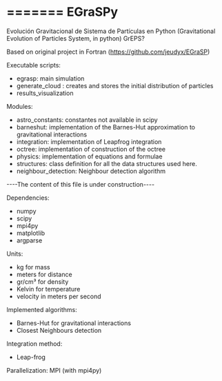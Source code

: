 =======
EGraSPy
=======

Evolución Gravitacional de Sistema de Partículas en Python (Gravitational Evolution of Particles System, in python) GrEPS?

Based on original project in Fortran (https://github.com/jeudyx/EGraSP)

Executable scripts:

 * egrasp: main simulation
 * generate_cloud : creates and stores the initial distribution of particles
 * results_visualization

Modules:

 * astro_constants: constantes not available in scipy
 * barneshut: implementation of the Barnes-Hut approximation to gravitational interactions
 * integration: implementation of Leapfrog integration
 * octree: implementation of construction of the octree
 * physics: implementation of equations and formulae
 * structures: class definition for all the data structures used here.
 * neighbour_detection: Neighbour detection algorithm

----The content of this file is under construction----

Dependencies:
 * numpy
 * scipy
 * mpi4py
 * matplotlib
 * argparse


Units:
 * kg for mass
 * meters for distance
 * gr/cm³ for density
 * Kelvin for temperature
 * velocity in meters per second

Implemented algorithms:
 * Barnes-Hut for gravitational interactions
 * Closest Neighbours detection

Integration method:
 * Leap-frog

Parallelization: MPI (with mpi4py)